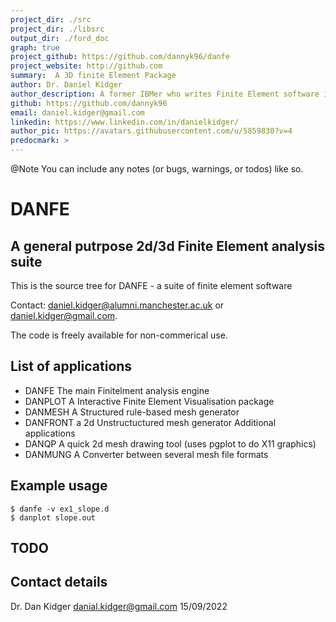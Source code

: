 ```yaml
---
project_dir: ./src
project_dir: ./libsrc
output_dir: ./ford_doc
graph: true
project_github: https://github.com/dannyk96/danfe
project_website: http://github.com
summary:  A 3D finite Element Package
author: Dr. Daniel Kidger
author_description: A former IBMer who writes Finite Element software in his spare time
github: https://github.com/dannyk96
email: daniel.kidger@gmail.com
linkedin: https://www.linkedin.com/in/danielkidger/
author_pic: https://avatars.githubusercontent.com/u/5859830?v=4
predocmark: >
---
```


@Note
You can include any notes (or bugs, warnings, or todos) like so.


# DANFE 
## A general putrpose 2d/3d Finite Element analysis suite
This is the source tree for DANFE - a suite of finite element software

Contact:  daniel.kidger@alumni.manchester.ac.uk or daniel.kidger@gmail.com.

The code is freely available for non-commerical use.

## List of applications
- DANFE The main Finitelment analysis engine
- DANPLOT A  Interactive Finite Element Visualisation package
- DANMESH A Structured rule-based mesh generator
- DANFRONT a 2d Unstructuctured mesh generator
Additional applications
- DANQP A quick 2d mesh drawing tool (uses pgplot to do X11 graphics)
- DANMUNG A Converter between several mesh file formats


## Example usage

```
$ danfe -v ex1_slope.d
$ danplot slope.out
```


## TODO

## Contact details

Dr. Dan Kidger
danial.kidger@gmail.com
15/09/2022


